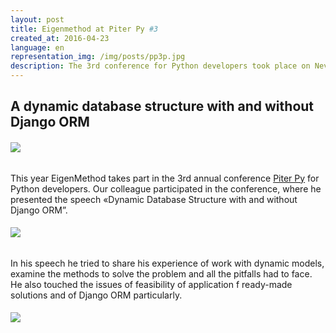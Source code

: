 ```yaml
---
layout: post
title: Eigenmethod at Piter Py #3
created_at: 2016-04-23
language: en
representation_img: /img/posts/pp3p.jpg
description: The 3rd conference for Python developers took place on Neva river on April 23
---
```


## A dynamic database structure with and without Django ORM  

###### ![](/img/posts/pp3.jpg)

This year EigenMethod takes part in the 3rd annual conference [Piter Py][ppy] for Python developers. Our colleague participated in the conference, where he presented the speech «Dynamic Database Structure with and without Django ORM”.    

###### ![](/img/posts/ppy1.jpg)  

In his speech he tried to share his experience of work with dynamic models, examine the methods to solve the problem and all the pitfalls had to face. He also touched the issues of feasibility of application f ready-made solutions and of Django ORM particularly.    

###### ![](/img/posts/ppy2.jpg)  

[//]: #
   [ppy]: <http://it-sobytie.ru/events/5862#tabs-anons>
